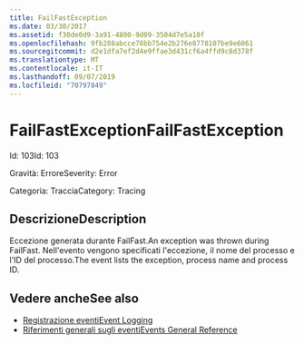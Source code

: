 ```yaml
---
title: FailFastException
ms.date: 03/30/2017
ms.assetid: f30de0d9-3a91-4800-9d09-3504d7e5a10f
ms.openlocfilehash: 9fb288abcce78bb754e2b276e8778107be9e6061
ms.sourcegitcommit: d2e1dfa7ef2d4e9ffae3d431cf6a4ffd9c8d378f
ms.translationtype: MT
ms.contentlocale: it-IT
ms.lasthandoff: 09/07/2019
ms.locfileid: "70797849"
---
```

# <a name="failfastexception"></a><span data-ttu-id="3b331-102">FailFastException</span><span class="sxs-lookup"><span data-stu-id="3b331-102">FailFastException</span></span>
<span data-ttu-id="3b331-103">Id: 103</span><span class="sxs-lookup"><span data-stu-id="3b331-103">Id: 103</span></span>  
  
 <span data-ttu-id="3b331-104">Gravità: Errore</span><span class="sxs-lookup"><span data-stu-id="3b331-104">Severity: Error</span></span>  
  
 <span data-ttu-id="3b331-105">Categoria: Traccia</span><span class="sxs-lookup"><span data-stu-id="3b331-105">Category: Tracing</span></span>  
  
## <a name="description"></a><span data-ttu-id="3b331-106">Descrizione</span><span class="sxs-lookup"><span data-stu-id="3b331-106">Description</span></span>  
 <span data-ttu-id="3b331-107">Eccezione generata durante FailFast.</span><span class="sxs-lookup"><span data-stu-id="3b331-107">An exception was thrown during FailFast.</span></span> <span data-ttu-id="3b331-108">Nell'evento vengono specificati l'eccezione, il nome del processo e l'ID del processo.</span><span class="sxs-lookup"><span data-stu-id="3b331-108">The event lists the exception, process name and process ID.</span></span>  
  
## <a name="see-also"></a><span data-ttu-id="3b331-109">Vedere anche</span><span class="sxs-lookup"><span data-stu-id="3b331-109">See also</span></span>

- [<span data-ttu-id="3b331-110">Registrazione eventi</span><span class="sxs-lookup"><span data-stu-id="3b331-110">Event Logging</span></span>](index.md)
- [<span data-ttu-id="3b331-111">Riferimenti generali sugli eventi</span><span class="sxs-lookup"><span data-stu-id="3b331-111">Events General Reference</span></span>](events-general-reference.md)
